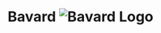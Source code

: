 # Bavard  ![Bavard Logo](https://media.licdn.com/dms/image/C4E0BAQHEk9EHjASDig/company-logo_200_200/0/1675070065130?e=1683158400&v=beta&t=cYD1NaA-Ijtk41pYasJC1tkAgKVtyJ6iljmmoSQlZY8)


